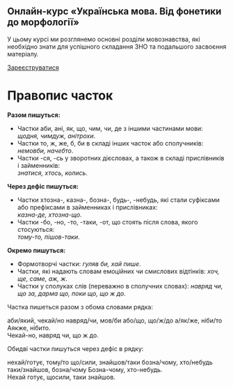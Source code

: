 <div class="banner">
  <h2 class="course">Онлайн-курс «Українська мова. Від фонетики до морфології»</h2>
  <p class="course-description">
     У цьому курсі ми розглянемо основні розділи мовознавства, які необхідно знати для успішного складання ЗНО та подальшого засвоєння матеріалу.<br>
  </p>
    <div class="button-wrapper">
        <a class="registration-button" target="_blank" href="http://bit.ly/2zuYUGS">Зареєструватися</a>
    </div>   
</div>

# Правопис часток

<b>Разом пишуться:</b>
<ul>
<li>Частки <span class="p1">аби</span>, <span class="p1">анi</span>, <span class="p1">як</span>, <span class="p1">що</span>, <span class="p1">чим</span>, <span class="p1">чи</span>, <span class="p1">де</span> з iншими частинами мови:<br><i>щодня, чимдуж, анiтрохи</i>.</li>
<li> Частки <span class="p1">то</span>, <span class="p1">ж</span>, <span class="p1">же</span>, <span class="p1">б</span>, <span class="p1">би</span> в складi iнших часток або сполучникiв:<br><i>немовби, начебто</i>.</li>
<li> Частки <span class="p1">-ся</span>, <span class="p1">-сь</span> у зворотних дiєсловах, а також в складi прислiвникiв i займенникiв:<br><i> знатися, хтось, колись</i>.</li>
</ul>


<b>Через дефiс пишуться:</b>
<ul>
<li>Частки <span class="p1">хтозна-</span>, <span class="p1">казна-</span>, <span class="p1">бозна-</span>, <span class="p1">будь-</span>, <span class="p1">-небудь</span>, якi стали суфiксами або префiксами в займенниках i прислiвниках:<br><i>казна-де, хтозна-що</i>.</li>
<li> Частки <span class="p1">-бо</span>, <span class="p1">-но</span>, <span class="p1">-то</span>, <span class="p1">-таки</span>, <span class="p1">-от</span>, що стоять пiсля слова, якого стосуються:<br><i>тому-то, пiшов-таки</i>.</li>
</ul>


<b>Окремо пишуться:</b>
<ul>
<li> Формотворчi частки: <i>гуляв би, хай пише</i>.</li>
<li> Частки, якi надають словам емоцiйних чи смислових вiдтiнкiв: <i>хоч, ще, саме, аж, ж</i>.</li>
<li> Частки у сполуках слiв (переважно в сполучних словах): <i>навряд чи, що за, дарма що, поки що, що ж до</i>.</li>
</ul>



<quiz> 
    <question>
       <p>Частка пишеться разом з обома словами рядка:</p>
           <answer>аби/який, чекай/но</answer>
           <answer correct>навряд/чи, мов/би</answer>
           <answer>або/що, що/ж/до</answer>
           <answer>а/як/же, ніби/то</answer>
      <explanation>
Аякже, нібито.<br>
Чекай-но, навряд чи, що ж до.
</explanation>
    </question>
</quiz> 

<quiz> 
    <question>
       <p>Обидві частки пишуться через дефіс в рядку:</p>
           <answer>нехай/готує, тому/то</answer>
           <answer correct>що/сили, знайшов/таки</answer>
           <answer>бозна/чому, хто/небудь</answer>
           <answer>таки/знайшов, бозна/чому</answer>
      <explanation>
Бозна-чому, хто-небудь.<br>
Нехай готує, щосили, таки знайшов.
</explanation>
    </question>
</quiz> 
